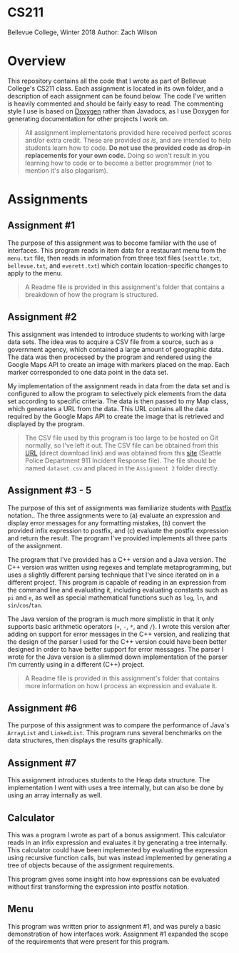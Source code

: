 # CS211
Bellevue College, Winter 2018
Author: Zach Wilson

# Overview
This repository contains all the code that I wrote as part of Bellevue College's CS211 class. Each assignment is located in its own folder, and a description of each assignment can be found below. The code I've written is heavily commented and should be fairly easy to read. The commenting style I use is based on [Doxygen](https://www.stack.nl/~dimitri/doxygen/index.html) rather than Javadocs, as I use Doxygen for generating documentation for other projects I work on.

> All assignment implementatons provided here received perfect scores and/or extra credit. These are provided *as is*, and are intended to help students learn how to code. **Do not use the provided code as drop-in replacements for your own code.** Doing so won't result in you learning how to code or to become a better programmer (not to mention it's also plagarism).

# Assignments
## Assignment #1
The purpose of this assignment was to become familiar with the use of interfaces. This program reads in item data for a restaurant menu from the `menu.txt` file, then reads in information from three text files (`seattle.txt`, `bellevue.txt`, and `everett.txt`) which contain location-specific changes to apply to the menu.

> A Readme file is provided in this assignment's folder that contains a breakdown of how the program is structured.

## Assignment #2
This assignment was intended to introduce students to working with large data sets. The idea was to acquire a CSV file from a source, such as a government agency, which contained a large amount of geographic data. The data was then processed by the program and rendered using the Google Maps API to create an image with markers placed on the map. Each marker corresponded to one data point in the data set.

My implementation of the assignment reads in data from the data set and is configured to allow the program to selectively pick elements from the data set according to specific criteria. The data is then passed to my Map class, which generates a URL from the data. This URL contains all the data required by the Google Maps API to create the image that is retrieved and displayed by the program.

> The CSV file used by this program is too large to be hosted on Git normally, so I've left it out. The CSV file can be obtained from this [URL](https://data.seattle.gov/api/views/3k2p-39jp/rows.csv?accessType=DOWNLOAD) (direct download link) and was obtained from this [site](https://catalog.data.gov/harvest/seattle-json) (Seattle Police Department 911 Incident Response file). The file should be named `dataset.csv` and placed in the `Assignment 2` folder directly.

## Assignment #3 - 5
The purpose of this set of assignments was familiarize students with [Postfix](https://en.wikipedia.org/wiki/Reverse_Polish_notation) notation.. The three assignments were to (a) evaluate an expression and display error messages for any formatting mistakes, (b) convert the provided infix expression to postfix, and (c) evaluate the postfix expression and return the result. The program I've provided implements all three parts of the assignment.

The program that I've provided has a C++ version and a Java version. The C++ version was written using regexes and template metaprogramming, but uses a slightly different parsing technique that I've since iterated on in a different project. This program is capable of reading in an expression from the command line and evaluating it, including evaluating constants such as `pi` and `e`, as well as special mathematical functions such as `log`, `ln`, and `sin`/`cos`/`tan`.

The Java version of the program is much more simplistic in that it only supports basic arithmetic operators (`+`, `-`, `*`, and `/`). I wrote this version after adding on support for error messages in the C++ version, and realizing that the design of the parser I used for the C++ version could have been better designed in order to have better support for error messages. The parser I wrote for the Java version is a slimmed down implementation of the parser I'm currently using in a different (C++) project.

> A Readme file is provided in this assignment's folder that contains more information on how I process an expression and evaluate it.

## Assignment #6
The purpose of this assignment was to compare the performance of Java's `ArrayList` and `LinkedList`. This program runs several benchmarks on the data structures, then displays the results graphically.

## Assignment #7
This assignment introduces students to the Heap data structure. The implementation I went with uses a tree internally, but can also be done by using an array internally as well.

## Calculator
This was a program I wrote as part of a bonus assignment. This calculator reads in an infix expression and evaluates it by generating a tree internally. This calculator could have been implemented by evaluating the expression using recursive function calls, but was instead implemented by generating a tree of objects because of the assignment requirements.

This program gives some insight into how expressions can be evaluated without first transforming the expression into postfix notation.

## Menu
This program was written prior to assignment #1, and was purely a basic demonstration of how interfaces work. Assignment #1 expanded the scope of the requirements that were present for this program.